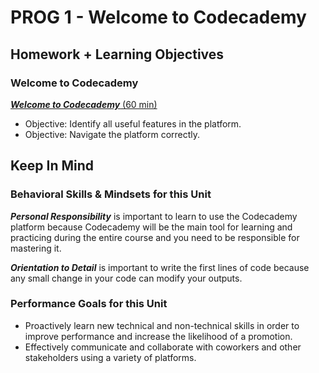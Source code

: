 # PROG 1 - Welcome to Codecademy

## Homework + Learning Objectives

### **Welcome to Codecademy**

[***Welcome to Codecademy*** (60 min)](https://www.codecademy.com/learn/welcome-to-codecademy)

- Objective: Identify all useful features in the platform.
- Objective: Navigate the platform correctly.

## Keep In Mind

### Behavioral Skills & Mindsets for this Unit

***Personal Responsibility*** is important to learn to use the Codecademy platform because Codecademy will be the main tool for learning and practicing during the entire course and you need to be responsible for mastering it.

***Orientation to Detail*** is important to write the first lines of code because any small change in your code can modify your outputs.

### Performance Goals for this Unit

- Proactively learn new technical and non-technical skills in order to improve performance and increase the likelihood of a promotion.
- Effectively communicate and collaborate with coworkers and other stakeholders using a variety of platforms.
